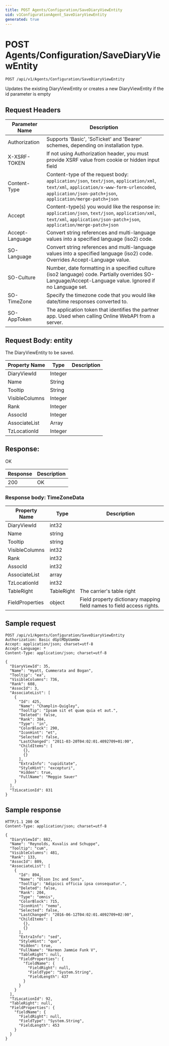 ```yaml
---
title: POST Agents/Configuration/SaveDiaryViewEntity
uid: v1ConfigurationAgent_SaveDiaryViewEntity
generated: true
---
```


# POST Agents/Configuration/SaveDiaryViewEntity

```http
POST /api/v1/Agents/Configuration/SaveDiaryViewEntity
```

Updates the existing DiaryViewEntity or creates a new DiaryViewEntity if the id parameter is empty








## Request Headers

| Parameter Name | Description |
|----------------|-------------|
| Authorization  | Supports 'Basic', 'SoTicket' and 'Bearer' schemes, depending on installation type. |
| X-XSRF-TOKEN   | If not using Authorization header, you must provide XSRF value from cookie or hidden input field |
| Content-Type | Content-type of the request body: `application/json`, `text/json`, `application/xml`, `text/xml`, `application/x-www-form-urlencoded`, `application/json-patch+json`, `application/merge-patch+json` |
| Accept         | Content-type(s) you would like the response in: `application/json`, `text/json`, `application/xml`, `text/xml`, `application/json-patch+json`, `application/merge-patch+json` |
| Accept-Language | Convert string references and multi-language values into a specified language (iso2) code. |
| SO-Language | Convert string references and multi-language values into a specified language (iso2) code. Overrides Accept-Language value. |
| SO-Culture | Number, date formatting in a specified culture (iso2 language) code. Partially overrides SO-Language/Accept-Language value. Ignored if no Language set. |
| SO-TimeZone | Specify the timezone code that you would like date/time responses converted to. |
| SO-AppToken | The application token that identifies the partner app. Used when calling Online WebAPI from a server. |

## Request Body: entity 

The DiaryViewEntity to be saved. 

| Property Name | Type |  Description |
|----------------|------|--------------|
| DiaryViewId | Integer |  |
| Name | String |  |
| Tooltip | String |  |
| VisibleColumns | Integer |  |
| Rank | Integer |  |
| AssocId | Integer |  |
| AssociateList | Array |  |
| TzLocationId | Integer |  |

## Response:

OK

| Response | Description |
|----------------|-------------|
| 200 | OK |

### Response body: TimeZoneData

| Property Name | Type |  Description |
|----------------|------|--------------|
| DiaryViewId | int32 |  |
| Name | string |  |
| Tooltip | string |  |
| VisibleColumns | int32 |  |
| Rank | int32 |  |
| AssocId | int32 |  |
| AssociateList | array |  |
| TzLocationId | int32 |  |
| TableRight | TableRight | The carrier's table right |
| FieldProperties | object | Field property dictionary mapping field names to field access rights. |

## Sample request

```http!
POST /api/v1/Agents/Configuration/SaveDiaryViewEntity
Authorization: Basic dGplMDpUamUw
Accept: application/json; charset=utf-8
Accept-Language: *
Content-Type: application/json; charset=utf-8

{
  "DiaryViewId": 35,
  "Name": "Hyatt, Cummerata and Bogan",
  "Tooltip": "ea",
  "VisibleColumns": 736,
  "Rank": 608,
  "AssocId": 3,
  "AssociateList": [
    {
      "Id": 425,
      "Name": "Champlin-Quigley",
      "ToolTip": "Ipsam sit et quam quia et aut.",
      "Deleted": false,
      "Rank": 384,
      "Type": "in",
      "ColorBlock": 290,
      "IconHint": "et",
      "Selected": false,
      "LastChanged": "2011-03-20T04:02:01.4092709+01:00",
      "ChildItems": [
        {},
        {}
      ],
      "ExtraInfo": "cupiditate",
      "StyleHint": "excepturi",
      "Hidden": true,
      "FullName": "Meggie Sauer"
    }
  ],
  "TzLocationId": 831
}
```

## Sample response

```http_
HTTP/1.1 200 OK
Content-Type: application/json; charset=utf-8

{
  "DiaryViewId": 882,
  "Name": "Reynolds, Kuvalis and Schuppe",
  "Tooltip": "cum",
  "VisibleColumns": 481,
  "Rank": 133,
  "AssocId": 809,
  "AssociateList": [
    {
      "Id": 894,
      "Name": "Olson Inc and Sons",
      "ToolTip": "Adipisci officia ipsa consequatur.",
      "Deleted": false,
      "Rank": 204,
      "Type": "omnis",
      "ColorBlock": 715,
      "IconHint": "nemo",
      "Selected": false,
      "LastChanged": "2016-06-12T04:02:01.4092709+02:00",
      "ChildItems": [
        {},
        {}
      ],
      "ExtraInfo": "sed",
      "StyleHint": "quo",
      "Hidden": true,
      "FullName": "Harmon Jammie Funk V",
      "TableRight": null,
      "FieldProperties": {
        "fieldName": {
          "FieldRight": null,
          "FieldType": "System.String",
          "FieldLength": 437
        }
      }
    }
  ],
  "TzLocationId": 92,
  "TableRight": null,
  "FieldProperties": {
    "fieldName": {
      "FieldRight": null,
      "FieldType": "System.String",
      "FieldLength": 453
    }
  }
}
```